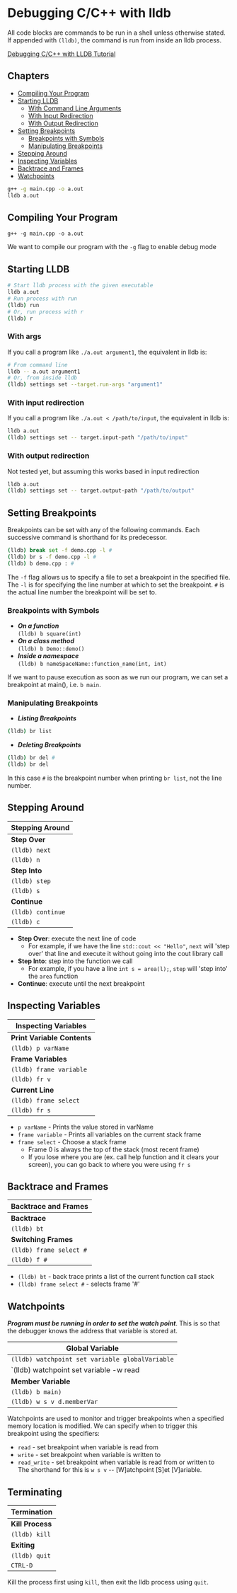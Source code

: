 # Debugging C/C++ with lldb

All code blocks are commands to be run in a shell unless otherwise stated. 
If appended with `(lldb)`, the command is run from inside an lldb process.

[Debugging C/C++ with LLDB Tutorial](https://www.youtube.com/watch?v=2GV0K9Y2MKA&t=440s)

## Chapters

* [Compiling Your Program](#compiling-your-program)
* [Starting LLDB](#starting-lldb)
    * [With Command Line Arguments](#with-args)
    * [With Input Redirection](#with-input-redirection)
    * [With Output Redirection](#with-output-redirection)
* [Setting Breakpoints](#setting-breakpoints)
    * [Breakpoints with Symbols](#breakpoints-with-symbols)
    * [Manipulating Breakpoints](#manipulating-breakpoints)
* [Stepping Around](#stepping-around)
* [Inspecting Variables](#inspecting-variables)
* [Backtrace and Frames](#backtrace-and-frames)
* [Watchpoints](#watchpoints)


```bash
g++ -g main.cpp -o a.out
lldb a.out
```

## Compiling Your Program

`g++ -g main.cpp -o a.out`  

We want to compile our program with the `-g` flag to enable debug mode

## Starting LLDB

```bash
# Start lldb process with the given executable
lldb a.out
# Run process with run
(lldb) run
# Or, run process with r
(lldb) r
````

### With args

If you call a program like `./a.out argument1`, the equivalent in lldb is:

```bash
# From command line
lldb -- a.out argument1
# Or, from inside lldb
(lldb) settings set --target.run-args "argument1"
```

### With input redirection

If you call a program like `./a.out < /path/to/input`, the equivalent in
lldb is:

```bash
lldb a.out
(lldb) settings set -- target.input-path "/path/to/input"
```

### With output redirection

Not tested yet, but assuming this works based in input redirection

```bash
lldb a.out
(lldb) settings set -- target.output-path "/path/to/output"
```

## Setting Breakpoints

Breakpoints can be set with any of the following commands. Each successive
command is shorthand for its predecessor.  

```bash
(lldb) break set -f demo.cpp -l #
(lldb) br s -f demo.cpp -l #
(lldb) b demo.cpp : #
```

The `-f` flag allows us to specify a file to set a breakpoint in the specified
file. The `-l` is for specifying the line number at which to set the breakpoint.
`#` is the actual line number the breakpoint will be set to.

### Breakpoints with Symbols

* ***On a function***  
`(lldb) b square(int)`
* ***On a class method***  
`(lldb) b Demo::demo()`  
* ***Inside a namespace***  
`(lldb) b nameSpaceName::function_name(int, int)`  

If we want to pause execution as soon as we run our program, we can set a
breakpoint at main(), i.e. `b main`.

### Manipulating Breakpoints

* ***Listing Breakpoints***

```bash
(lldb) br list
```

* ***Deleting Breakpoints***

```bash
(lldb) br del #
(lldb) br del
```

In this case `#` is the breakpoint number when printing `br list`, not the line
number.

## Stepping Around

|**Stepping Around**|  
|-------------------|  
|**Step Over**|  
|`(lldb) next`|  
|`(lldb) n`|  
|**Step Into**|  
|`(lldb) step`|  
|`(lldb) s`|  
|**Continue**|  
|`(lldb) continue`|  
|`(lldb) c`|  

* **Step Over**: execute the next line of code
    * For example, if we have the line `std::cout << "Hello"`, `next` will 'step
      over' that line and execute it without going into the cout library call
* **Step Into**: step into the function we call
    * For example, if you have a line `int s = area(l);`, `step` will 'step
      into' the `area` function
* **Continue**: execute until the next breakpoint

## Inspecting Variables

|**Inspecting Variables**|  
|---------------------------|  
|**Print Variable Contents**|  
|`(lldb) p varName`|  
|**Frame Variables**|  
|`(lldb) frame variable`|  
|`(lldb) fr v`|  
|**Current Line**|  
|`(lldb) frame select`|  
|`(lldb) fr s`|  

* `p varName` - Prints the value stored in varName
* `frame variable` - Prints all variables on the current stack frame
* `frame select` - Choose a stack frame
    * Frame 0 is always the top of the stack (most recent frame)
    * If you lose where you are (ex. call help function and it clears your
      screen), you can go back to where you were using `fr s`

## Backtrace and Frames

|**Backtrace and Frames**|  
|------------------------|  
|**Backtrace**|  
|`(lldb) bt`|  
|**Switching Frames**|  
|`(lldb) frame select #`|  
|`(lldb) f #`|  

* `(lldb) bt` - back trace prints a list of the current function call stack
* `(lldb) frame select #` - selects frame '#'

## Watchpoints

***Program must be running in order to set the watch point***. This is so that
the debugger knows the address that variable is stored at.  

|**Global Variable**|  
|-----------------------------------------------------------------------------|  
|`(lldb) watchpoint set variable globalVariable`|  
|`(lldb) watchpoint set variable -w read | write | read_write globalVariable`|  
|**Member Variable**|  
|`(lldb) b main)`|  
|`(lldb) w s v d.memberVar`|  

Watchpoints are used to monitor and trigger breakpoints when a specified memory
location is modified. We can specify when to trigger this breakpoint using the
specifiers:  
* `read` - set breakpoint when variable is read from  
* `write` - set breakpoint when variable is written to  
* `read_write` - set breakpoint when variable is read from or written to  
The shorthand for this is `w s v` -- [W]atchpoint [S]et [V]ariable.

## Terminating

|**Termination**|  
|---------------|  
|**Kill Process**|  
|`(lldb) kill`|  
|**Exiting**|  
|`(lldb) quit`|  
|`CTRL-D`|  

Kill the process first using `kill`, then exit the lldb process using `quit`.
